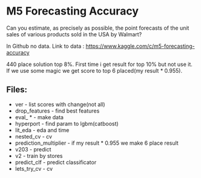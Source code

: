 # M5 Forecasting Accuracy

 Can you estimate, as precisely as possible, the point forecasts of the unit sales of various products sold in the USA by Walmart?

In Github no data.
Link to data : https://www.kaggle.com/c/m5-forecasting-accuracy

440 place solution top 8%. First time i  get result for top 10% but not use it.
If we use some magic we get score to top 6 placed(my result * 0.955).

## Files:
- ver - list scores with change(not all)
- drop_features - find best features
- eval_ * - make data
- hyperport - find param to lgbm(catboost)
- lit_eda - eda and time 
- nested_cv - cv
- prediction_multiplier - if my result * 0.955 we make 6 place result
- v203 - predict
- v2 - train by stores
- predict_clf - predict classificator
- lets_try_cv - cv
